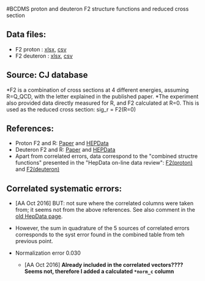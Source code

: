 #BCDMS proton and deuteron F2 structure functions and reduced cross section

## Data files: 
  * F2    proton   : [xlsx](../data/JAM/10016.xlsx), [csv](../data/JAM/csv/10016.csv)   
  * F2    deuteron : [xlsx](../data/JAM/10017.xlsx), [csv](../data/JAM/csv/10017.csv)   

## Source: CJ database
  *F2 is a combination of cross sections at 4 different energies, assuming R=Q_QCD, with the letter explained in the published paper.
  *The experiment also provided data directly measured for R, and F2 calculated at R=0. This is used as the reduced cross section:  sig_r = F2(R=0)


## References:
  * Proton F2 and R: [Paper](https://inspirehep.net/record/276661?ln=en)
  and [HEPData](https://hepdata.net/record/ins285519) 
  * Deuteron F2 and R: [Paper](https://inspirehep.net/record/285497?ln=en)
  and [HEPData](https://hepdata.net/record/ins285497)
  * Apart from correlated errors, data correspond to the "combined structre functions" presented in the "HepData on-line data review":
[F2(proton)](http://hepdata.cedar.ac.uk/review-cgi/struct3/BCDMS/PL223B485/f2protcomb) 
and [F2(deuteron)](http://hepdata.cedar.ac.uk/review-cgi/struct3/BCDMS/PL237B592/f2nucldeutcomb)


## Correlated systematic errors:
  * [AA Oct 2016] BUT: not sure where the correlated columns were taken from; it seems not from the above references. See also comment in the [old HepData page](http://hepdata.cedar.ac.uk/view/ins285497).
  * However, the sum in quadrature of the 5 sources of correlated errors corresponds to the syst error found in the combined table from teh previous point.

* Normalization error 0.030
   * [AA Oct 2016] __Already included in the correlated vectors???? Seems not, therefore I added a calculated `*norm_c` column__

